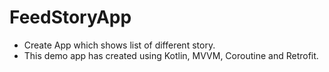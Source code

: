 # FeedStoryApp
- Create App which shows list of different story.
- This demo app has created using Kotlin, MVVM, Coroutine and Retrofit.

